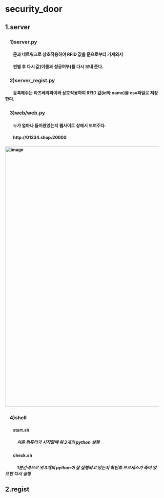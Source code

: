 # security_door
## 1.server
### ㅤ1)server.py
#### ㅤㅤ문과 네트워크로 상호작용하여 RFID 값을 문으로부터 가져와서
#### ㅤㅤ펀별 후 다시 값(이름과 성공여부)를 다시 보내 준다.
### ㅤ2)server_regist.py
#### ㅤㅤ등록해주는 라즈베리파이와 상호작용하여 RFID 값(id와 name)을 csv파일로 저장한다.
### ㅤ3)web/web.py
#### ㅤㅤ누가 얼마나 들어왔었는지 웹사이트 상에서 보여주다.
#### ㅤㅤhttp://01234.shop:20000
#### <img width="852" alt="image" src="https://user-images.githubusercontent.com/80575942/188352172-d372035e-9bbe-4547-bcb2-84c30e67fc65.png">
### ㅤ4)shell
#### ㅤㅤstart.sh
##### ㅤㅤㅤ처음 컴퓨터가 시작할떄 위 3개의 python 실행
#### ㅤㅤcheck.sh
##### ㅤㅤㅤ1분간격으로 위 3개의 python이 잘 실행되고 있는지 확인후 프로세스가 죽어 있으면 다시 실행

## 2.regist